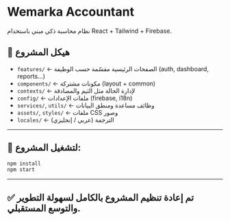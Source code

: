 # Wemarka Accountant

نظام محاسبة ذكي مبني باستخدام React + Tailwind + Firebase.

## 📁 هيكل المشروع

- `features/` ← الصفحات الرئيسية مقسّمة حسب الوظيفة (auth, dashboard, reports…)
- `components/` ← مكونات مشتركة (layout + common)
- `contexts/` ← لإدارة الحالة مثل الثيم والمصادقة
- `config/` ← ملفات الإعدادات (firebase, i18n)
- `services/`, `utils/` ← وظائف مساعدة ومنطق البيانات
- `assets/`, `styles/` ← ملفات CSS وصور
- `locales/` ← الترجمة (عربي / إنجليزي)

---

## 🚀 لتشغيل المشروع:

```bash
npm install
npm start
```

---

## ✅ تم إعادة تنظيم المشروع بالكامل لسهولة التطوير والتوسع المستقبلي.
